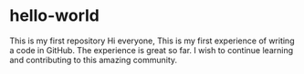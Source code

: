 # hello-world
This is my first repository
Hi everyone,
This is my first experience of writing a code in GitHub.
The experience is great so far.
I wish to continue learning and contributing to this amazing community.
